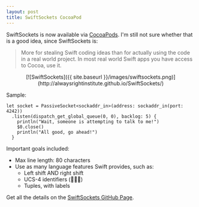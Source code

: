 ```yaml
---
layout: post
title: SwiftSockets CocoaPod
---
```

SwiftSockets is now available via
[CocoaPods](https://cocoapods.org/?q=SwiftSockets).
I'm still not sure whether that is a good idea, since SwiftSockets is:

> More for stealing Swift coding ideas than for actually using the code in a
> real world project. In most real world Swift apps you have access to Cocoa,
> use it.

<center>[![SwiftSockets]({{ site.baseurl }}/images/swiftsockets.png)](http://alwaysrightinstitute.github.io/SwiftSockets/)</center>

Sample:

```
let socket = PassiveSocket<sockaddr_in>(address: sockaddr_in(port: 4242))
  .listen(dispatch_get_global_queue(0, 0), backlog: 5) {
    println("Wait, someone is attempting to talk to me!")
    $0.close()
    println("All good, go ahead!")
  }
```

Important goals included:

- Max line length: 80 characters
- Use as many language features Swift provides, such as:
  - Left shift AND right shift
  - UCS-4 identifiers (🐔🐔🐔)
  - Tuples, with labels

Get all the details on the
[SwiftSockets GitHub Page](http://alwaysrightinstitute.github.io/SwiftSockets/).
